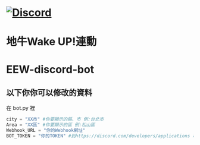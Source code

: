 # [![Discord](https://discord.com/api/guilds/808241076657717268/widget.png)](https://discord.gg/rCZeuaucjf)
# 地牛Wake UP!連動
# EEW-discord-bot
## 以下你你可以修改的資料
在 bot.py 裡
```py
city = "XX市" #你要顯示的縣、市 例:台北市
Area = "XX區" #你要顯示的區 例:松山區
Webhook_URL = "你的Webhook網址"
BOT_TOKEN = "你的TOKEN" #到https://discord.com/developers/applications 取得(需有Discord帳號)```

